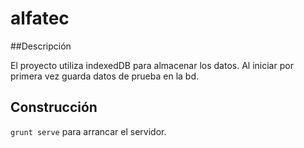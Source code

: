 # alfatec

##Descripción

El proyecto utiliza indexedDB para almacenar los datos. Al iniciar por primera vez guarda datos de prueba en la bd.

## Construcción

`grunt serve` para arrancar el servidor.



